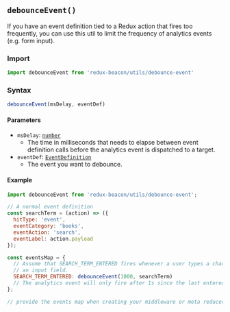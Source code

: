 ## `debounceEvent()`

If you have an event definition tied to a Redux action that fires too
frequently, you can use this util to limit the frequency of analytics events
(e.g. form input).

### Import

```js
import debounceEvent from 'redux-beacon/utils/debounce-event'
```

### Syntax

```js
debounceEvent(msDelay, eventDef)
```

#### Parameters

* `msDelay`: [`number`](https://developer.mozilla.org/en-US/docs/Glossary/Number)
  - The time in milliseconds that needs to elapse between event definition calls
    before the analytics event is dispatched to a target.
* `eventDef`: [`EventDefinition`](../api/event-definition.md)
  - The event you want to debounce.


#### Example

```js
import debounceEvent from 'redux-beacon/utils/debounce-event';

// A normal event definition
const searchTerm = (action) => ({
  hitType: 'event',
  eventCategory: 'books',
  eventAction: 'search',
  eventLabel: action.payload
});

const eventsMap = {
  // Assume that SEARCH_TERM_ENTERED fires whenever a user types a character into
  // an input field.
  SEARCH_TERM_ENTERED: debounceEvent(1000, searchTerm)
  // The analytics event will only fire after 1s since the last entered character
};

// provide the events map when creating your middleware or meta reducer...
```
